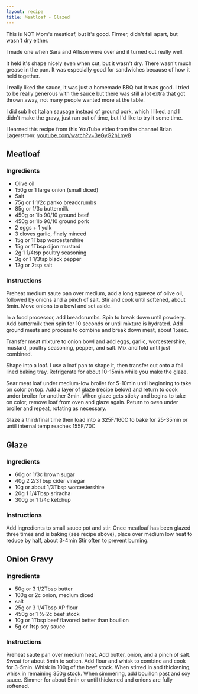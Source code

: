 ```yaml
---
layout: recipe
title: Meatloaf - Glazed
---
```

This is NOT Mom's meatloaf, but it's good. Firmer, didn't fall apart, but wasn't dry either.

I made one when Sara and Allison were over and it turned out really well.

It held it's shape nicely even when cut, but it wasn't dry. There wasn't much grease in the pan. It was especially good for sandwiches because of how it held together. 

I really liked the sauce, it was just a homemade BBQ but it was good. I tried to be really generous with the sauce but there was still a lot extra that got thrown away, not many people wanted more at the table.

I did sub hot Italian sausage instead of ground pork, which I liked, and I didn't make the gravy, just ran out of time, but I'd like to try it some time.

I learned this recipe from this YouTube video from the channel Brian Lagerstrom: [youtube.com/watch?v=3eGyG2hLmy8](https://www.youtube.com/watch?v=3eGyG2hLmy8)

## Meatloaf
### Ingredients
- Olive oil 
- 150g or 1 large onion (small diced)
- Salt
- 75g or 1 1/2c panko breadcrumbs 
- 85g or 1/3c buttermilk
- 450g or 1lb 90/10 ground beef
- 450g or 1lb 90/10 ground pork 
- 2 eggs + 1 yolk
- 3 cloves garlic, finely minced
- 15g or 1Tbsp worcestershire 
- 15g or 1Tbsp dijon mustard
- 2g 1 1/4tsp poultry seasoning 
- 3g or 1 1/3tsp black pepper 
- 12g or 2tsp salt 

### Instructions
Preheat medium saute pan over medium, add a long squeeze of olive oil, followed by onions and a pinch of salt. Stir and cook until softened, about 5min. Move onions to a bowl and set aside. 

In a food processor, add breadcrumbs. Spin to break down until powdery. Add buttermilk then spin for 10 seconds or until mixture is hydrated. Add ground meats and process to combine and break down meat, about 15sec. 

Transfer meat mixture to onion bowl and add eggs, garlic, worcestershire, mustard, poultry seasoning, pepper, and salt. Mix and fold until just combined. 

Shape into a loaf. I use a loaf pan to shape it, then transfer out onto a foil lined baking tray. 
Refrigerate for about 10-15min while you make the glaze. 


Sear meat loaf under medium-low broiler for 5-10min until beginning to take on color on top. Add a layer of glaze (recipe below) and return to cook under broiler for another 3min. When glaze gets sticky and begins to take on color, remove loaf from oven and glaze again. Return to oven under broiler and repeat, rotating as necessary. 

Glaze a third/final time then load into a 325F/160C to bake for 25-35min or until internal temp reaches 155F/70C

## Glaze
### Ingredients
- 60g or 1/3c brown sugar 
- 40g 2 2/3Tbsp cider vinegar 
- 10g or about 1/3Tbsp worcestershire
- 20g 1 1/4Tbsp sriracha 
- 300g or 1 1/4c ketchup 

### Instructions
Add ingredients to small sauce pot and stir. Once meatloaf has been glazed three times and is baking (see recipe above), place over medium low heat to reduce by half, about 3-4min Stir often to prevent burning. 

## Onion Gravy
### Ingredients
- 50g or 3 1/2Tbsp butter  
- 100g or 2c onion, medium diced 
- salt
- 25g or 3 1/4Tbsp AP flour 
- 450g or 1 ¾-2c beef stock 
- 10g or 1Tbsp beef flavored better than bouillon 
- 5g or 1tsp soy sauce 

### Instructions
Preheat saute pan over medium heat. Add butter, onion, and a pinch of salt. Sweat for about 5min to soften. Add flour and whisk to combine and cook for 3-5min. Whisk in 100g of the beef stock. When stirred in and thickening, whisk in remaining 350g stock. When simmering, add bouillon past and soy sauce. Simmer for about 5min or until thickened and onions are fully softened. 
